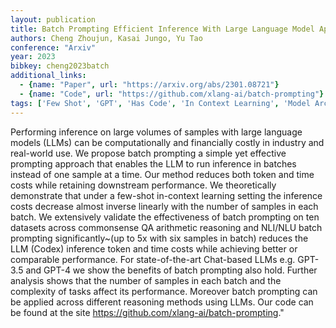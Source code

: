 ```yaml
---
layout: publication
title: Batch Prompting Efficient Inference With Large Language Model Apis
authors: Cheng Zhoujun, Kasai Jungo, Yu Tao
conference: "Arxiv"
year: 2023
bibkey: cheng2023batch
additional_links:
  - {name: "Paper", url: "https://arxiv.org/abs/2301.08721"}
  - {name: "Code", url: "https://github.com/xlang-ai/batch-prompting"}
tags: ['Few Shot', 'GPT', 'Has Code', 'In Context Learning', 'Model Architecture', 'Prompting', 'Reinforcement Learning', 'Tools']
---
```

Performing inference on large volumes of samples with large language models (LLMs) can be computationally and financially costly in industry and real-world use. We propose batch prompting a simple yet effective prompting approach that enables the LLM to run inference in batches instead of one sample at a time. Our method reduces both token and time costs while retaining downstream performance. We theoretically demonstrate that under a few-shot in-context learning setting the inference costs decrease almost inverse linearly with the number of samples in each batch. We extensively validate the effectiveness of batch prompting on ten datasets across commonsense QA arithmetic reasoning and NLI/NLU batch prompting significantly~(up to 5x with six samples in batch) reduces the LLM (Codex) inference token and time costs while achieving better or comparable performance. For state-of-the-art Chat-based LLMs e.g. GPT-3.5 and GPT-4 we show the benefits of batch prompting also hold. Further analysis shows that the number of samples in each batch and the complexity of tasks affect its performance. Moreover batch prompting can be applied across different reasoning methods using LLMs. Our code can be found at the site https://github.com/xlang-ai/batch-prompting."
